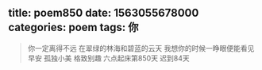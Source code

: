 title: poem850
date: 1563055678000
categories: poem
tags: 你
---
> 你一定离得不远
在翠绿的林海和碧蓝的云天
我想你的时候一睁眼便能看见
早安
孤独小美
格致别趣
六点起床第850天 迟到84天